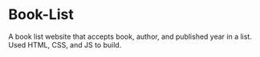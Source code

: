 # Book-List

A book list website that accepts book, author, and published year in a list. Used HTML, CSS, and JS to build.
